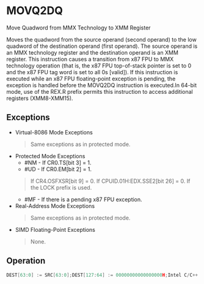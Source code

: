 # MOVQ2DQ

Move Quadword from MMX Technology to XMM Register

Moves the quadword from the source operand (second operand) to the low quadword of the destination operand (first operand).
The source operand is an MMX technology register and the destination operand is an XMM register.
This instruction causes a transition from x87 FPU to MMX technology operation (that is, the x87 FPU top-of-stack pointer is set to 0 and the x87 FPU tag word is set to all 0s [valid]).
If this instruction is executed while an x87 FPU floating-point exception is pending, the exception is handled before the MOVQ2DQ instruction is executed.In 64-bit mode, use of the REX.R prefix permits this instruction to access additional registers (XMM8-XMM15).

## Exceptions

- Virtual-8086 Mode Exceptions
  > Same exceptions as in protected mode.
- Protected Mode Exceptions
  - #NM - If CR0.TS[bit 3] = 1.
  - #UD - If CR0.EM[bit 2] = 1.
  > If CR4.OSFXSR[bit 9] = 0.
  > If CPUID.01H:EDX.SSE2[bit 26] = 0.
  > If the LOCK prefix is used.
  - #MF - If there is a pending x87 FPU exception.
- Real-Address Mode Exceptions
  > Same exceptions as in protected mode.
- SIMD Floating-Point Exceptions
  > None.

## Operation

```C
DEST[63:0] := SRC[63:0];DEST[127:64] := 00000000000000000H;Intel C/C++ Compiler Intrinsic EquivalentMOVQ2DQ__128i _mm_movpi64_epi64 ( __m64 a)
```
